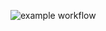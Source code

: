 ![example workflow](https://github.com/AndryRusakov/AQA_2-3-Patterns-2_Test_mode/actions/workflows/.appveyor.yml/badge.svg)